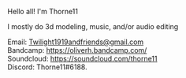 Hello all! I'm Thorne11

I mostly do 3d modeling, music, and/or audio editing

  Email: Twilight1919andfriends@gmail.com  
  Bandcamp: https://oliverh.bandcamp.com/  
  Soundcloud: https://soundcloud.com/thorne11  
  Discord: Thorne11#6188. 
